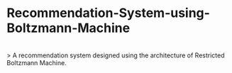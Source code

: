 # Recommendation-System-using-Boltzmann-Machine

</br>
> A recommendation system designed using the architecture of Restricted Boltzmann Machine.
